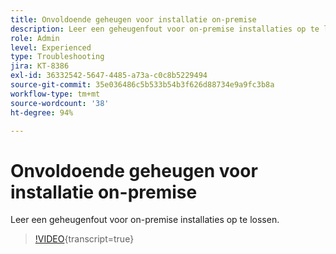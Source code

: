 ```yaml
---
title: Onvoldoende geheugen voor installatie on-premise
description: Leer een geheugenfout voor on-premise installaties op te lossen.
role: Admin
level: Experienced
type: Troubleshooting
jira: KT-8386
exl-id: 36332542-5647-4485-a73a-c0c8b5229494
source-git-commit: 35e036486c5b533b54b3f626d88734e9a9fc3b8a
workflow-type: tm+mt
source-wordcount: '38'
ht-degree: 94%

---
```


# Onvoldoende geheugen voor installatie on-premise

Leer een geheugenfout voor on-premise installaties op te lossen.

>[!VIDEO](https://video.tv.adobe.com/v/335891?quality=12&learn=on){transcript=true}
